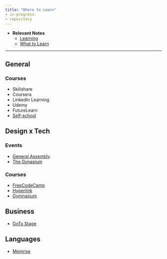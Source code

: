 ```yaml
---
title: "Where to Learn"
- in-progress
- repository
---
```


- **Relevant Notes**
	- [Learning](moc/learning-thinking-communicating.md)
	- [What to Learn](notes/what-to-learn.md)

---

## General
### Courses
- Skillshare
- Coursera
- LinkedIn Learning
- Udemy
- FutureLearn
- [Self-school](https://www.selfschool.me/)

## Design x Tech
### Events
- [General Assembly](https://generalassemb.ly/)
- [The Gynasium](https://thegymnasium.com/)
### Courses
- [FreeCodeCamp](https://www.freecodecamp.org/learn)
- [Hyperlink](https://hyperlink.academy/)
- [Gymnasium](https://www.thegymnasium.com/)

## Business
- [GoTo Stage](https://www.gotostage.com/)

## Languages
- [Memrise](https://www.memrise.com/)